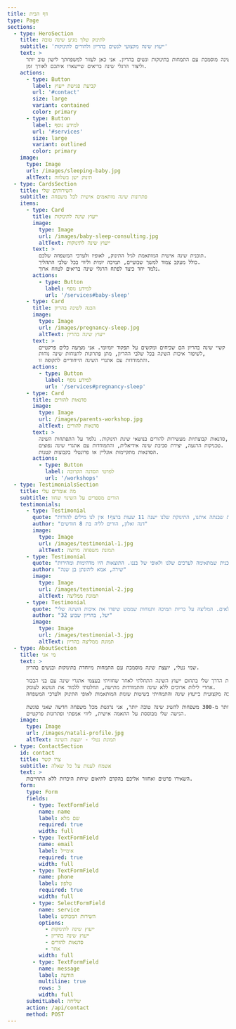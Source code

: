 ```yaml
---
title: דף הבית
type: Page
sections:
  - type: HeroSection
    title: לתינוק שלך מגיע שינה טובה
    subtitle: 'ייעוץ שינה מקצועי לנשים בהריון ולהורים לתינוקות'
    text: >
      שמי נטלי, יועצת שינה מוסמכת עם התמחות בתינוקות ונשים בהריון. אני כאן לעזור למשפחתך לישון טוב יותר
      וליצור הרגלי שינה בריאים שיישארו איתכם לאורך זמן.
    actions:
      - type: Button
        label: קביעת פגישת ייעוץ
        url: '#contact'
        size: large
        variant: contained
        color: primary
      - type: Button
        label: למידע נוסף
        url: '#services'
        size: large
        variant: outlined
        color: primary
    image:
      type: Image
      url: /images/sleeping-baby.jpg
      altText: תינוק ישן בשלווה
  - type: CardsSection
    title: השירותים שלי
    subtitle: פתרונות שינה מותאמים אישית לכל משפחה
    items:
      - type: Card
        title: ייעוץ שינה לתינוקות
        image:
          type: Image
          url: /images/baby-sleep-consulting.jpg
          altText: ייעוץ שינה לתינוקות
        text: >
          תוכנית שינה אישית המותאמת לגיל התינוק, לאופיו ולערכי המשפחה שלכם.
          כולל מעקב צמוד למשך שבועיים, תמיכה יומית וליווי בכל שלבי התהליך.
          נלמד יחד כיצד לפתח הרגלי שינה בריאים לטווח ארוך.
        actions:
          - type: Button
            label: למידע נוסף
            url: '/services#baby-sleep'
      - type: Card
        title: הכנה לשינה בהריון
        image:
          type: Image
          url: /images/pregnancy-sleep.jpg
          altText: ייעוץ שינה בהריון
        text: >
          קשיי שינה בהריון הם שכיחים ומקשים על תפקוד יומיומי. אני מציעה כלים פרקטיים 
          לשיפור איכות השינה בכל שלבי ההריון, מתן פתרונות לתנוחות שינה נוחות, 
          והתמודדות עם אתגרי השינה הייחודיים לתקופה זו.
        actions:
          - type: Button
            label: למידע נוסף
            url: '/services#pregnancy-sleep'
      - type: Card
        title: סדנאות להורים
        image:
          type: Image
          url: /images/parents-workshop.jpg
          altText: סדנאות להורים
        text: >
          סדנאות קבוצתיות מעשירות להורים בנושאי שינת תינוקות. נלמד על התפתחות השינה,
          טכניקות הרגעה, יצירת סביבת שינה אידיאלית, והתמודדות עם אתגרי שינה נפוצים.
          הסדנאות מתקיימות אונליין או פרונטלי בקבוצות קטנות.
        actions:
          - type: Button
            label: לפרטי הסדנה הקרובה
            url: '/workshops'
  - type: TestimonialsSection
    title: מה אומרים עלי
    subtitle: הורים מספרים על השינוי שחוו
    testimonials:
      - type: Testimonial
        quote: "לפני שהגענו לנטלי, לא ישנו לילה שלם כבר חצי שנה. אחרי שבוע של עבודה לפי התוכנית שבנתה איתנו, התינוקת שלנו ישנה 11 שעות ברצף! אין לנו מילים להודות."
        author: "דנה ואלון, הורים לליה בת 8 חודשים"
        image:
          type: Image
          url: /images/testimonial-1.jpg
          altText: תמונת משפחה מרוצה
      - type: Testimonial
        quote: "כיועצת שינה, נטלי הייתה קשובה, מקצועית ומכילה. היא התאימה לנו תוכנית שמתאימה לערכים שלנו ולאופי של בננו. התוצאות היו מדהימות ומהירות."
        author: "שירה, אמא ליהונתן בן שנה"
        image:
          type: Image
          url: /images/testimonial-2.jpg
          altText: תמונת ממליצה
      - type: Testimonial
        quote: "סבלתי מנדודי שינה קשים בהריון שלי. נטלי עזרה לי עם טכניקות רגיעה וארגון סביבת השינה שעשו פלאים. המליצה על כריות תמיכה ותנוחות שממש שיפרו את איכות השינה שלי."
        author: "יעל, בהריון שבוע 32"
        image:
          type: Image
          url: /images/testimonial-3.jpg
          altText: תמונת ממליצה בהריון
  - type: AboutSection
    title: מי אני
    text: >
      שמי נטלי, יועצת שינה מוסמכת עם התמחות מיוחדת בתינוקות ובנשים בהריון. 
      
      את הדרך שלי בתחום ייעוץ השינה התחלתי לאחר שחוויתי בעצמי אתגרי שינה עם בני הבכור. 
      אחרי לילות ארוכים ללא שינה והתמודדות מתישה, החלטתי ללמוד את הנושא לעומק. 
      השלמתי הסמכה מקצועית בייעוץ שינה והתמחיתי בשיטות שונות המותאמות לאופי התינוק ולערכי המשפחה.
      
      כיום, לאחר שסייעתי ליותר מ-300 משפחות להשיג שינה טובה יותר, אני נרגשת מכל משפחה חדשה שאני פוגשת.
      הגישה שלי מבוססת על התאמה אישית, ליווי אמפתי ופתרונות פרקטיים.
    image:
      type: Image
      url: /images/natali-profile.jpg
      altText: תמונת נטלי - יועצת השינה
  - type: ContactSection
    id: contact
    title: צרו קשר
    subtitle: אשמח לענות על כל שאלה
    text: >
      השאירו פרטים ואחזור אליכם בהקדם לתיאום שיחת היכרות ללא התחייבות.
    form:
      type: Form
      fields:
        - type: TextFormField
          name: name
          label: שם מלא
          required: true
          width: full
        - type: TextFormField
          name: email
          label: אימייל
          required: true
          width: full
        - type: TextFormField
          name: phone
          label: טלפון
          required: true
          width: full
        - type: SelectFormField
          name: service
          label: השירות המבוקש
          options:
            - ייעוץ שינה לתינוקות
            - ייעוץ שינה בהריון
            - סדנאות להורים
            - אחר
          width: full
        - type: TextFormField
          name: message
          label: הודעה
          multiline: true
          rows: 3
          width: full
      submitLabel: שליחה
      action: /api/contact
      method: POST
---
```

